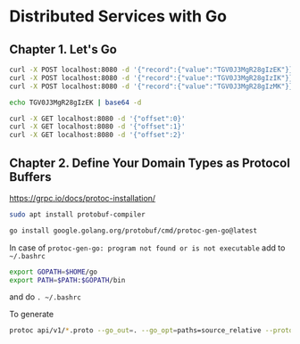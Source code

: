 # Distributed Services with Go

## Chapter 1. Let's Go

``` bash
curl -X POST localhost:8080 -d '{"record":{"value":"TGV0J3MgR28gIzEK"}}'
curl -X POST localhost:8080 -d '{"record":{"value":"TGV0J3MgR28gIzIK"}}'
curl -X POST localhost:8080 -d '{"record":{"value":"TGV0J3MgR28gIzMK"}}'
```

``` bash
echo TGV0J3MgR28gIzEK | base64 -d
```

``` bash
curl -X GET localhost:8080 -d '{"offset":0}'
curl -X GET localhost:8080 -d '{"offset":1}'
curl -X GET localhost:8080 -d '{"offset":2}'
```

## Chapter 2. Define Your Domain Types as Protocol Buffers

https://grpc.io/docs/protoc-installation/

``` bash
sudo apt install protobuf-compiler
```

``` bash
go install google.golang.org/protobuf/cmd/protoc-gen-go@latest
```

In case of `protoc-gen-go: program not found or is not executable` add to `~/.bashrc`
``` bash
export GOPATH=$HOME/go
export PATH=$PATH:$GOPATH/bin
```
and do `. ~/.bashrc`

To generate
``` bash
protoc api/v1/*.proto --go_out=. --go_opt=paths=source_relative --proto_path=.
```